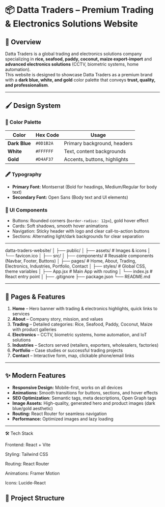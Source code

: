 # 📦 Datta Traders – Premium Trading & Electronics Solutions Website

## 🌟 Overview  
Datta Traders is a global trading and electronics solutions company specializing in **rice, seafood, paddy, coconut, maize export-import** and **advanced electronics solutions** (CCTV, biometric systems, home automation).  
This website is designed to showcase Datta Traders as a premium brand with a **dark blue, white, and gold** color palette that conveys **trust, quality, and professionalism**.

---

## 🖌 Design System  
### 🎨 Color Palette  
| Color         | Hex Code  | Usage                       |
|----------------|-----------|----------------------------|
| **Dark Blue**  | `#0D1B2A` | Primary background, headers |
| **White**      | `#FFFFFF` | Text, content backgrounds   |
| **Gold**       | `#D4AF37` | Accents, buttons, highlights|

### 🖋 Typography  
- **Primary Font:** Montserrat (Bold for headings, Medium/Regular for body text)  
- **Secondary Font:** Open Sans (Body text and UI elements)  

### 🧩 UI Components  
- Buttons: Rounded corners (`border-radius: 12px`), gold hover effect  
- Cards: Soft shadows, smooth hover animations  
- Navigation: Sticky header with logo and clear call-to-action buttons  
- Sections: Alternating light/dark backgrounds for clear separation  

---
datta-traders-website/
│
├── public/
│ ├── assets/ # Images & icons
│ └── favicon.ico
│
├── src/
│ ├── components/ # Reusable components (Navbar, Footer, Buttons)
│ ├── pages/ # Home, About, Trading, Electronics, Industries, Portfolio, Contact
│ ├── styles/ # Global CSS, theme variables
│ ├── App.jsx # Main App with routing
│ └── index.js # React entry point
│
├── .gitignore
├── package.json
└── README.md



---

## 📑 Pages & Features  
1. **Home** – Hero banner with trading & electronics highlights, quick links to services  
2. **About** – Company story, mission, and values  
3. **Trading** – Detailed categories: Rice, Seafood, Paddy, Coconut, Maize with product galleries  
4. **Electronics** – CCTV, biometric systems, home automation, and IoT solutions  
5. **Industries** – Sectors served (retailers, exporters, wholesalers, factories)  
6. **Portfolio** – Case studies or successful trading projects  
7. **Contact** – Interactive form, map, clickable phone/email links  

---

## ✨ Modern Features  
- **Responsive Design:** Mobile-first, works on all devices  
- **Animations:** Smooth transitions for buttons, sections, and hover effects  
- **SEO Optimization:** Semantic tags, meta descriptions, Open Graph tags  
- **Image Assets:** High-quality, generated hero and product images (dark blue/gold aesthetic)  
- **Routing:** React Router for seamless navigation  
- **Performance:** Optimized images and lazy loading  

---


🛠 Tech Stack

Frontend: React + Vite

Styling: Tailwind CSS

Routing: React Router

Animations: Framer Motion

Icons: Lucide-React

## 📂 Project Structure  

